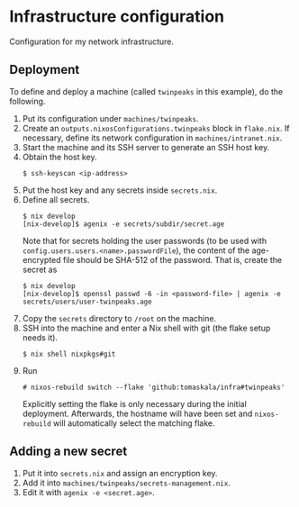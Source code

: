 # Infrastructure configuration

Configuration for my network infrastructure.

## Deployment

To define and deploy a machine (called `twinpeaks` in this example), do the 
following.

1. Put its configuration under `machines/twinpeaks`.
2. Create an `outputs.nixosConfigurations.twinpeaks` block in `flake.nix`. If 
   necessary, define its network configuration in `machines/intranet.nix`.
3. Start the machine and its SSH server to generate an SSH host key.
4. Obtain the host key.
   ```
   $ ssh-keyscan <ip-address>
   ```
5. Put the host key and any secrets inside `secrets.nix`.
6. Define all secrets.
   ```
   $ nix develop
   [nix-develop]$ agenix -e secrets/subdir/secret.age
   ```
   Note that for secrets holding the user passwords (to be used with
   `config.users.users.<name>.passwordFile`), the content of the age-encrypted
   file should be SHA-512 of the password. That is, create the secret as
   ```
   $ nix develop
   [nix-develop]$ openssl passwd -6 -in <password-file> | agenix -e secrets/users/user-twinpeaks.age
   ```
7. Copy the `secrets` directory to `/root` on the machine.
8. SSH into the machine and enter a Nix shell with git (the flake setup needs 
   it).
   ```
   $ nix shell nixpkgs#git
   ```
9. Run
   ```
   # nixos-rebuild switch --flake 'github:tomaskala/infra#twinpeaks'
   ```
   Explicitly setting the flake is only necessary during the initial 
   deployment. Afterwards, the hostname will have been set and `nixos-rebuild` 
   will automatically select the matching flake.

## Adding a new secret

1. Put it into `secrets.nix` and assign an encryption key.
2. Add it into `machines/twinpeaks/secrets-management.nix`.
3. Edit it with `agenix -e <secret.age>`.
